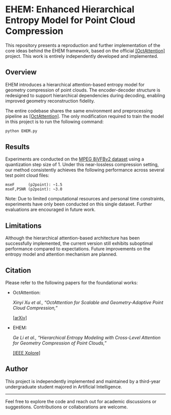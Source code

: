 # EHEM: Enhanced Hierarchical Entropy Model for Point Cloud Compression

This repository presents a reproduction and further implementation of the core ideas behind the EHEM framework, based on the official [[OctAttention]](https://github.com/zb12138/OctAttention) project. This work is entirely independently developed and implemented.

## Overview

EHEM introduces a hierarchical attention-based entropy model for geometry compression of point clouds. The encoder-decoder structure is redesigned to support hierarchical dependencies during decoding, enabling improved geometry reconstruction fidelity.

The entire codebase shares the same environment and preprocessing pipeline as [[OctAttention]](https://github.com/zb12138/OctAttention). The only modification required to train the model in this project is to run the following command:

```bash
python EHEM.py
```

## Results

Experiments are conducted on the [MPEG 8iVFBv2 dataset](http://plenodb.jpeg.org/pc/8ilabs) using a quantization step size of 1. Under this near-lossless compression setting, our method consistently achieves the following performance across several test point cloud files:

```
mseF      (p2point): ~1.5
mseF,PSNR (p2point): ~3.0
```

Note: Due to limited computational resources and personal time constraints, experiments have only been conducted on this single dataset. Further evaluations are encouraged in future work.

## Limitations

Although the hierarchical attention-based architecture has been successfully implemented, the current version still exhibits suboptimal performance compared to expectations. Future improvements on the entropy model and attention mechanism are planned.

## Citation

Please refer to the following papers for the foundational works:

- OctAttention:
    
    *Xinyi Xu et al., “OctAttention for Scalable and Geometry-Adaptive Point Cloud Compression,”*
    
    [[arXiv]](https://arxiv.org/abs/2202.06028)
    
- EHEM:
    
    *Ge Li et al., “Hierarchical Entropy Modeling with Cross-Level Attention for Geometry Compression of Point Clouds,”*
    
    [[IEEE Xplore]](https://ieeexplore.ieee.org/document/10205051)
    

## Author

This project is independently implemented and maintained by a third-year undergraduate student majored in Artificial Intelligence.

---

Feel free to explore the code and reach out for academic discussions or suggestions. Contributions or collaborations are welcome.